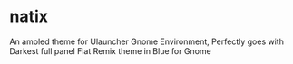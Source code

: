 # natix
An amoled theme for Ulauncher Gnome Environment, Perfectly goes with Darkest full panel Flat Remix theme in Blue for Gnome
